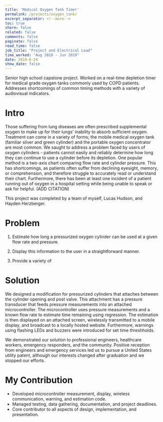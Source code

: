 ```yaml
---
title: 'Medical Oxygen Tank Timer'
permalink: /projects/oxygen_tank/
excerpt_separator: <!--more-->
toc: true
share: false
related: false
comments: false
paginate: false
read_time: false
job_title: "Project and Electrical Lead"
time_worked: "Aug 2018 - Jun 2019"
date: 2019-6-24
show_date: false
---
```


Senior high school capstone project. Worked on a real-time depletion timer for medical grade oxygen tanks commonly used by COPD patients. Addresses shortcomings of common timing methods with a variety of audiovisual indicators.
<!--more-->

# Intro

Those suffering from lung diseases are often prescribed supplemental oxygen to make up for their lungs' inability to absorb sufficient oxygen. Treatment can come in a variety of forms; the mobile medical oxygen tank (familiar silver and green cylinder) and the portable oxygen concentrator are most common. We saught to address a problem faced by users of oxygen cylinders - patients cannot easily and reliably determine how long they can continue to use a cylinder before its depletion. One popular method is a two-axis chart comparing flow rate and cylinder pressure. This has shortcomings, as patients often suffer from declining eyesight, memory, or comprehension, and therefore struggle to accurately read or understand their chart. Furthermore, there has been at least one incident of a patient running out of oxygen in a hospital setting while being unable to speak or ask for helpful. (ADD CITATION)

This project was completed by a team of myself, Lucas Hudson, and Hayden Herzberger.

# Problem

1. Estimate how long a pressurized oxygen cylinder can be used at a given flow rate and pressure.

2. Display this information to the user in a straightforward manner.

3. Provide a variety of 

# Solution

We designed a modification for pressurized cylinders that attaches between the cylinder opening and post valve. This attachment has a pressure transducer that feeds pressure measurements into an attached microcontroller. The microcontroller uses pressure measurements and a known flow rate to estimate time remaining using regression. The estimation is then displayed on an attached screen, wirelessly transmitted to a mobile display, and broadcast to a locally hosted website. Furthermore, warnings using flashing LEDs and buzzers were introduced for set time threshholds.

We demonstrated our solution to professional engineers, healthcare workers, emergency responders, and the community. Positive reception from engineers and emergency services led us to pursue a United States utility patent, although our interests changed after graduation and we stopped our efforts.

# My Contribution

* Developed microcontroller measurement, display, wireless communication, warning, and estimation code.
* Managed testing, data gathering, documentation, and project deadlines.
* Core contributor to all aspects of design, implementation, and presentation.